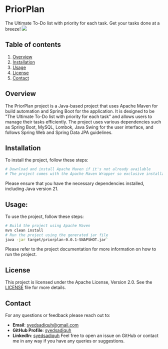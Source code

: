 # PriorPlan
The Ultimate To-Do list with priority for each task. Get your tasks done at a breeze!
<img src="https://skillicons.dev/icons?i=Bash,Java,PowerShell" />

## Table of contents
1. [Overview](#overview)
2. [Installation](#installation)
3. [Usage](#usage)
4. [License](#license)
5. [Contact](#contact)

## Overview
The PriorPlan project is a Java-based project that uses Apache Maven for build automation and Spring Boot for the application. It is designed to be "The Ultimate To-Do list with priority for each task" and allows users to manage their tasks efficiently. The project uses various dependencies such as Spring Boot, MySQL, Lombok, Java Swing for the user interface, and follows Spring Web and Spring Data JPA guidelines.

## Installation
To install the project, follow these steps:
```bash
# Download and install Apache Maven if it's not already available
# The project comes with the Apache Maven Wrapper so exclusive installation of maven in not necessary
```
Please ensure that you have the necessary dependencies installed, including Java version 21.

## Usage:
To use the project, follow these steps:
```bash
# Build the project using Apache Maven
mvn clean install
# Run the project using the generated jar file
java -jar target/priorplan-0.0.1-SNAPSHOT.jar`
```
Please refer to the project documentation for more information on how to run the project.

## License
This project is licensed under the Apache License, Version 2.0. See the [LICENSE](https://github.com/syedsadiquh/PriorPlan/blob/main/LICENSE) file for more details.

## Contact
For any questions or feedback please reach out to:

- **Email**: [syedsadiquh@gmail.com](mailto:syedsadiquh@gmail.com)
- **GitHub Profile**: [syedsadiquh](https://github.com/syedsadiquh)
- **LinkedIn**: [syedsadiquh](https://www.linkedin.com/in/syedsadiquh)
Feel free to open an issue on GitHub or contact me in any way if you have any queries or suggestions.